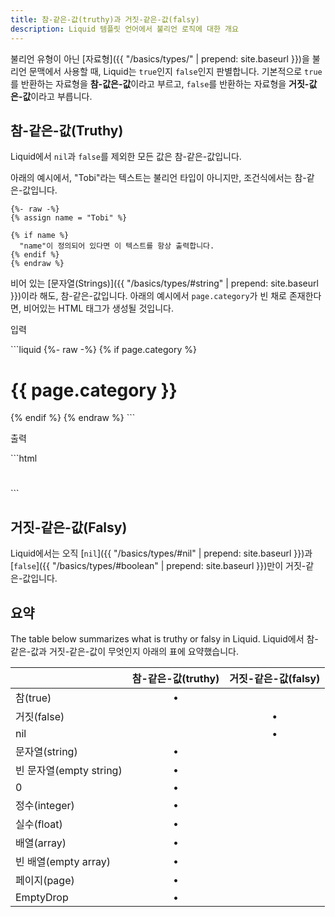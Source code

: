 ```yaml
---
title: 참-같은-값(truthy)과 거짓-같은-값(falsy)
description: Liquid 템플릿 언어에서 불리언 로직에 대한 개요
---
```


<!-- When a non-boolean [data type]({{ "/basics/types/" | prepend: site.baseurl }}) is used in a boolean context (such as a conditional tag), Liquid decides whether to evaluate it as `true` or `false`. Data types that return `true` by default are called **truthy**. Data types that return false by default are called **falsy**. -->

불리언 유형이 아닌 [자료형]({{ "/basics/types/" | prepend: site.baseurl }})을 불리언 문맥에서 사용할 때, Liquid는 `true`인지 `false`인지 판별합니다. 기본적으로 `true`를 반환하는 자료형을 **참-값은-값**이라고 부르고, `false`를 반환하는 자료형을 **거짓-값은-값**이라고 부릅니다.

## 참-같은-값(Truthy)

<!-- All values in Liquid are truthy except `nil` and `false`. -->

Liquid에서 `nil`과 `false`를 제외한 모든 값은 참-같은-값입니다.

<!-- In the example below, the text "Tobi" is not a boolean, but it is truthy in a conditional: -->

아래의 예시에서, "Tobi"라는 텍스트는 불리언 타입이 아니지만, 조건식에서는 참-같은-값입니다.

```liquid
{%- raw -%}
{% assign name = "Tobi" %}

{% if name %}
  "name"이 정의되어 있다면 이 텍스트를 항상 출력합니다.
{% endif %}
{% endraw %}
```

<!-- [Strings]({{ "/basics/types/#string" | prepend: site.baseurl }}), even when empty, are truthy. The example below will create empty HTML tags if `page.category` exists but is empty: -->

비어 있는 [문자열(Strings)]({{ "/basics/types/#string" | prepend: site.baseurl }})이라 해도, 참-같은-값입니다. 아래의 예시에서 `page.category`가 빈 채로 존재한다면, 비어있는 HTML 태그가 생성될 것입니다.

<p class="code-label">입력</p>
```liquid
{%- raw -%}
{% if page.category %}
  <h1>{{ page.category }}</h1>
{% endif %}
{% endraw %}
```

<p class="code-label">출력</p>
```html
  <h1></h1>
```

## 거짓-같은-값(Falsy)

<!-- The only values that are falsy in Liquid are [`nil`]({{ "/basics/types/#nil" | prepend: site.baseurl }}) and [`false`]({{ "/basics/types/#boolean" | prepend: site.baseurl }}). -->

Liquid에서는 오직 [`nil`]({{ "/basics/types/#nil" | prepend: site.baseurl }})과 [`false`]({{ "/basics/types/#boolean" | prepend: site.baseurl }})만이 거짓-같은-값입니다.

## 요약

The table below summarizes what is truthy or falsy in Liquid.
Liquid에서 참-같은-값과 거짓-같은-값이 무엇인지 아래의 표에 요약했습니다.

|                       | 참-같은-값(truthy) | 거짓-같은-값(falsy) |
| --------------------- | :----: | :---: |
| 참(true)              |   •    |       |
| 거짓(false)            |        |   •   |
| nil                   |        |   •   |
| 문자열(string)         |   •    |       |
| 빈 문자열(empty string) |   •    |       |
| 0                     |   •    |       |
| 정수(integer)          |   •    |       |
| 실수(float)            |   •    |       |
| 배열(array)            |   •    |       |
| 빈 배열(empty array)    |   •    |       |
| 페이지(page)            |   •    |       |
| EmptyDrop             |   •    |       |
